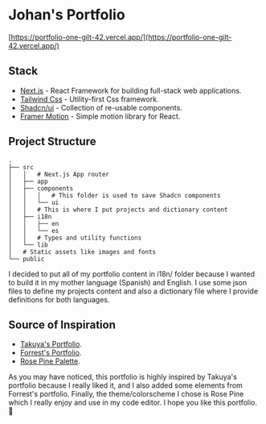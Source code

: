 # Johan's Portfolio

[https://portfolio-one-gilt-42.vercel.app/](https://portfolio-one-gilt-42.vercel.app/)

## Stack

- [Next.js](https://nextjs.org/) - React Framework for building full-stack web applications.
- [Tailwind Css](https://tailwindcss.com/) - Utility-first Css framework.
- [Shadcn/ui](https://ui.shadcn.com/) - Collection of re-usable components.
- [Framer Motion](https://www.framer.com/motion/) - Simple motion library for React.

## Project Structure

```
.
├── src
│   │   # Next.js App router
│   ├── app
│   ├── components
│   │   │   # This folder is used to save Shadcn components
│   │   └── ui
│   │   # This is where I put projects and dictionary content
│   ├── i18n
│   │   ├── en
│   │   └── es
│   │   # Types and utility functions
│   └── lib
│   # Static assets like images and fonts
└── public
```

I decided to put all of my portfolio content in i18n/ folder because I wanted to build it in my mother language (Spanish) and English. I use some json files to define my projects content and also a dictionary file where I provide definitions for both languages.

## Source of Inspiration

- [Takuya's Portfolio](https://www.craftz.dog/).
- [Forrest's Portfolio](https://thehackershideout.com/).
- [Rose Pine Palette](https://rosepinetheme.com/).

As you may have noticed, this portfolio is highly inspired by Takuya's portfolio because I really liked it, and I also added some elements from Forrest's portfolio. Finally, the theme/colorscheme I chose is Rose Pine which I really enjoy and use in my code editor. I hope you like this portfolio. 🙌
